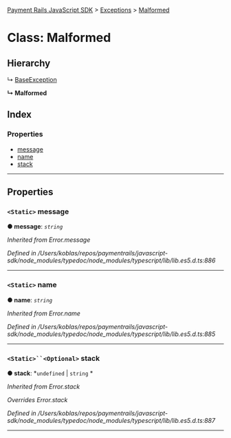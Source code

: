[Payment Rails JavaScript SDK](../README.md) > [Exceptions](../modules/exceptions.md) > [Malformed](../classes/exceptions.malformed.md)

# Class: Malformed

## Hierarchy

↳  [BaseException](exceptions.baseexception.md)

**↳ Malformed**

## Index

### Properties

* [message](exceptions.malformed.md#message)
* [name](exceptions.malformed.md#name)
* [stack](exceptions.malformed.md#stack)

---

## Properties

<a id="message"></a>

### `<Static>` message

**● message**: *`string`*

*Inherited from Error.message*

*Defined in /Users/koblas/repos/paymentrails/javascript-sdk/node_modules/typedoc/node_modules/typescript/lib/lib.es5.d.ts:886*

___
<a id="name"></a>

### `<Static>` name

**● name**: *`string`*

*Inherited from Error.name*

*Defined in /Users/koblas/repos/paymentrails/javascript-sdk/node_modules/typedoc/node_modules/typescript/lib/lib.es5.d.ts:885*

___
<a id="stack"></a>

### `<Static>``<Optional>` stack

**● stack**: *`undefined` |
`string`
*

*Inherited from Error.stack*

*Overrides Error.stack*

*Defined in /Users/koblas/repos/paymentrails/javascript-sdk/node_modules/typedoc/node_modules/typescript/lib/lib.es5.d.ts:887*

___

